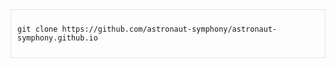 <div style="border: 1px solid #e1e4e8; padding: 10px;">
  <pre><code>git clone https://github.com/astronaut-symphony/astronaut-symphony.github.io</code></pre>
</div>
